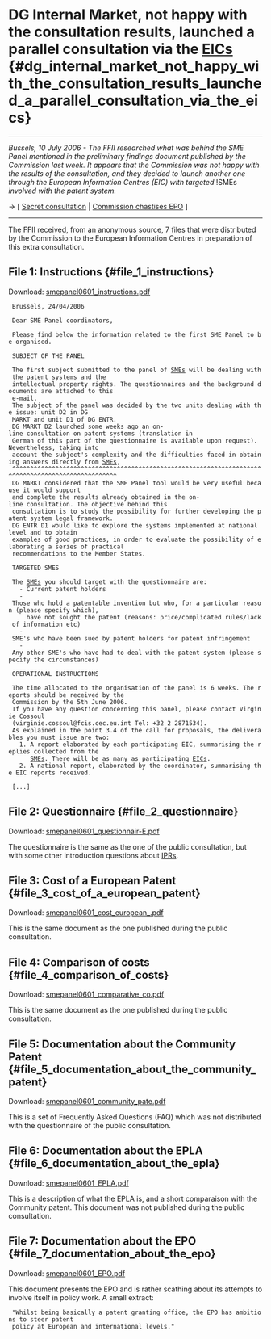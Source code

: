 # DG Internal Market, not happy with the consultation results, launched a parallel consultation via the [EICs](EICs "wikilink") {#dg_internal_market_not_happy_with_the_consultation_results_launched_a_parallel_consultation_via_the_eics}

------------------------------------------------------------------------

*Bussels, 10 July 2006 - The FFII researched what was behind the SME
Panel mentioned in the preliminary findings document published by the
Commission last week. It appears that the Commission was not happy with
the results of the consultation, and they decided to launch another one
through the European Information Centres (EIC) with targeted* !SMEs
*involved with the patent system.*

-\> \[ [ Secret consultation](PatConsultPr060710En "wikilink") \| [
Commission chastises EPO](ComEPOPr060710En "wikilink") \]

------------------------------------------------------------------------

The FFII received, from an anonymous source, 7 files that were
distributed by the Commission to the European Information Centres in
preparation of this extra consultation.

## File 1: Instructions {#file_1_instructions}

Download:
[smepanel0601_instructions.pdf](http://swpat.ffii.org/papers/smepanel0607/smepanel0601_instructions.pdf "wikilink")

` Brussels, 24/04/2006`\
` `\
` Dear SME Panel coordinators,`\
` `\
` Please find below the information related to the first SME Panel to be organised.`\
` `\
` SUBJECT OF THE PANEL`\
` `\
` The first subject submitted to the panel of `[`SMEs`](SMEs "wikilink")` will be dealing with the patent systems and the`\
` intellectual property rights. The questionnaires and the background documents are attached to this`\
` e-mail.`\
` The subject of the panel was decided by the two units dealing with the issue: unit D2 in DG`\
` MARKT and unit D1 of DG ENTR.`\
` DG MARKT D2 launched some weeks ago an on-line consultation on patent systems (translation in`\
` German of this part of the questionnaire is available upon request). Nevertheless, taking into`\
` account the subject's complexity and the difficulties faced in obtaining answers directly from `[`SMEs`](SMEs "wikilink")`,`\
` ^^^^^^^^^^^^^^^^^^^^^^^^^^^^^^^^^^^^^^^^^^^^^^^^^^^^^^^^^^^^^^^^^^^^^^^^^^^^^^^^^^^^^^^^^^^^^^^^^^^`\
` DG MARKT considered that the SME Panel tool would be very useful because it would support`\
` and complete the results already obtained in the on-line consultation. The objective behind this`\
` consultation is to study the possibility for further developing the patent system legal framework.`\
` DG ENTR D1 would like to explore the systems implemented at national level and to obtain`\
` examples of good practices, in order to evaluate the possibility of elaborating a series of practical`\
` recommendations to the Member States.`\
` `\
` TARGETED SMES`\
` `\
` The `[`SMEs`](SMEs "wikilink")` you should target with the questionnaire are:`\
`   - Current patent holders`\
`   - Those who hold a patentable invention but who, for a particular reason (please specify which),`\
`     have not sought the patent (reasons: price/complicated rules/lack of information etc)`\
`   - SME's who have been sued by patent holders for patent infringement`\
`   - Any other SME's who have had to deal with the patent system (please specify the circumstances)`\
` `\
` OPERATIONAL INSTRUCTIONS`\
` `\
` The time allocated to the organisation of the panel is 6 weeks. The reports should be received by the`\
` Commission by the 5th June 2006.`\
` If you have any question concerning this panel, please contact Virginie Cossoul`\
` (virginie.cossoul@fcis.cec.eu.int Tel: +32 2 2871534).`\
` As explained in the point 3.4 of the call for proposals, the deliverables you must issue are two:`\
`   1. A report elaborated by each participating EIC, summarising the replies collected from the`\
`      `[`SMEs`](SMEs "wikilink")`. There will be as many as participating `[`EICs`](EICs "wikilink")`.`\
`   2. A national report, elaborated by the coordinator, summarising the EIC reports received.`\
` `\
` [...]`

## File 2: Questionnaire {#file_2_questionnaire}

Download:
[smepanel0601_questionnair-E.pdf](http://swpat.ffii.org/papers/smepanel0607/smepanel0601_questionnair-E.pdf "wikilink")

The questionnaire is the same as the one of the public consultation, but
with some other introduction questions about [IPRs](IPRs "wikilink").

## File 3: Cost of a European Patent {#file_3_cost_of_a_european_patent}

Download:
[smepanel0601_cost_european\_.pdf](http://swpat.ffii.org/papers/smepanel0607/smepanel0601_cost_european_.pdf "wikilink")

This is the same document as the one published during the public
consultation.

## File 4: Comparison of costs {#file_4_comparison_of_costs}

Download:
[smepanel0601_comparative_co.pdf](http://swpat.ffii.org/papers/smepanel0607/smepanel0601_comparative_co.pdf "wikilink")

This is the same document as the one published during the public
consultation.

## File 5: Documentation about the Community Patent {#file_5_documentation_about_the_community_patent}

Download:
[smepanel0601_community_pate.pdf](http://swpat.ffii.org/papers/smepanel0607/smepanel0601_community_pate.pdf "wikilink")

This is a set of Frequently Asked Questions (FAQ) which was not
distributed with the questionnaire of the public consultation.

## File 6: Documentation about the EPLA {#file_6_documentation_about_the_epla}

Download:
[smepanel0601_EPLA.pdf](http://swpat.ffii.org/papers/smepanel0607/smepanel0601_EPLA.pdf "wikilink")

This is a description of what the EPLA is, and a short comparaison with
the Community patent. This document was not published during the public
consultation.

## File 7: Documentation about the EPO {#file_7_documentation_about_the_epo}

Download:
[smepanel0601_EPO.pdf](http://swpat.ffii.org/papers/smepanel0607/smepanel0601_EPO.pdf "wikilink")

This document presents the EPO and is rather scathing about its attempts
to involve itself in policy work. A small extract:

` "Whilst being basically a patent granting office, the EPO has ambitions to steer patent`\
` policy at European and international levels."`
